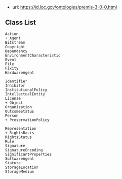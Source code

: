 
- url: https://id.loc.gov/ontologies/premis-3-0-0.html

## Class List


    Action     
    + Agent     
    Bitstream     
    Copyright     
    Dependency     
    EnvironmentCharacteristic     
    Event     
    File     
    Fixity     
    HardwareAgent     

    Identifier     
    Inhibitor     
    InstitutionalPolicy     
    IntellectualEntity     
    License     
    + Object     
    Organization     
    OutcomeStatus     
    Person     
    + PreservationPolicy     

    Representation     
    + RightsBasis     
    RightsStatus     
    Rule     
    Signature     
    SignatureEncoding     
    SignificantProperties     
    SoftwareAgent     
    Statute     
    StorageLocation     
    StorageMedium